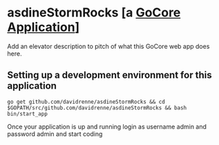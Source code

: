 # asdineStormRocks [a [GoCore Application](https://github.com/DanielRenne/GoCore/ "GoCore Application")]

Add an elevator description to pitch of what this GoCore web app does here.

## Setting up a development environment for this application ##

```
go get github.com/davidrenne/asdineStormRocks && cd $GOPATH/src/github.com/davidrenne/asdineStormRocks && bash bin/start_app
```

Once your application is up and running login as username admin and password admin and start coding
